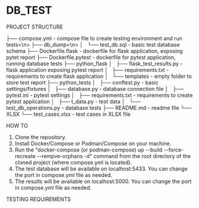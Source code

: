 # DB_TEST

PROJECT STRUCTURE

├── compose.yml - compose file to create testing environment and run tests<\n>
    ├── db_dump<\n>
    │   └── test_db.sql - basic test database schema
    ├── Dockerfile.flask - dockerfile for flask application, exposing pytet report
    ├── Dockerfile.pytest - dockerfile for pytest application, running database tests
    ├── python_flask
    │   ├── flask_test_results.py - flask application exposing pytest report
    │   ├── requirements.txt - requirements to create flask application
    │   └── templates - empty folder to store test report
    ├── python_tests
    │   ├── conftest.py - basic settings/fixtures
    │   ├── database.py - database connection file
    │   ├── pytest.ini - pytest settings
    │   ├── requirements.txt - requirements to create pytest application
    │   ├── t_data.py - test data
    │   └── test_db_operations.py - database tests
    ├── README.md - readme file
    └── XLSX
        └── test_cases.xlsx - test cases in XLSX file
    

HOW TO

1. Clone the repository.
2. Install Docker/Compose or Podman/Compose on your machine.
3. Run the "docker-compose (or podman-compose) up --build --force-recreate --rempve-orphans -d" command from the root directory of the cloned project (where compose.yml is located).
4. The test database will be available on localhost:5433. You can change the port in compose.yml file as needed.
5. The results will be available on localhost:5000. You can change the port in compose.yml file as needed.

TESTING REQUIREMENTS

